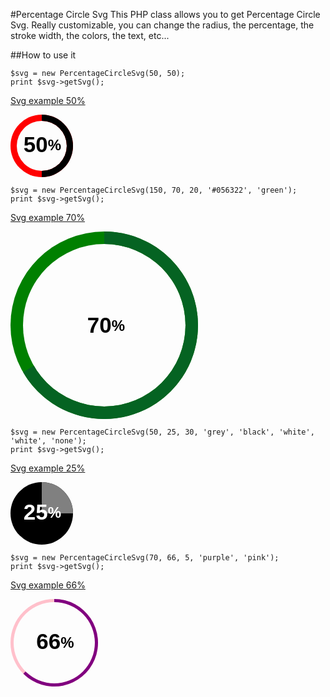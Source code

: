 #Percentage Circle Svg
This PHP class allows you to get Percentage Circle Svg. Really customizable, you can change the radius, the percentage, the stroke width, the colors, the text, etc...

##How to use it
```
$svg = new PercentageCircleSvg(50, 50);
print $svg->getSvg();
```
[Svg example 50%](https://github.com/geberele/PercentageCircleSvg/blob/master/images/example_50.svg)

<img src="data:image/svg+xml;base64,PHN2ZyBoZWlnaHQ9IjEwMCIgd2lkdGg9IjEwMCIgdmVyc2lvbj0iMS4xIiB4bWxucz0iaHR0cDov
L3d3dy53My5vcmcvMjAwMC9zdmciPgogIDxzdHlsZT4KICAgICN0ZXh0LWxhYmVsIHsgZm9udC1z
aXplOiAyNHB4OyBmb250LWZhbWlseTogSGVsdmV0aWNhOyBhbGlnbm1lbnQtYmFzZWxpbmU6IG1p
ZGRsZTsgZm9udC13ZWlnaHQ6IGJvbGQ7IH0KICAgICNzcGFuLWNvbnRlbnQgeyBmb250LXNpemU6
IDM1cHg7IGZvbnQtd2VpZ2h0OiBib2xkOyBtYXJnaW46IDBweDsgYWxpZ25tZW50LWJhc2VsaW5l
OiBtaWRkbGU7IH0KICA8L3N0eWxlPgogIDxkZWZzPgogICAgPG1hc2sgaWQ9ImRvbnV0TWFzayI+
CiAgICAgIDxyZWN0IHg9IjAiIHk9IjAiIHdpZHRoPSIxMDAlIiBoZWlnaHQ9IjEwMCUiIGZpbGw9
IndoaXRlIj48L3JlY3Q+CiAgICAgIDxjaXJjbGUgcj0iNDAiIGN4PSI1MCIgY3k9IjUwIiBmaWxs
PSJibGFjayI+PC9jaXJjbGU+CiAgICA8L21hc2s+CiAgPC9kZWZzPgogIDxnPgogICAgPGNpcmNs
ZSBjeD0iNTAiIGN5PSI1MCIgcj0iNTAiIGZpbGw9InJlZCIgbWFzaz0idXJsKCNkb251dE1hc2sp
Ij48L2NpcmNsZT4KICAgIDxwYXRoIGZpbGw9ImJsYWNrIiBkPSJNIDUwLCAwCiAgICAgICAgICAg
ICAgICAgICAgICAgICAgQSA1MCwgNTAsIDAsIDAsIDEsIDUwLCAxMDAKICAgICAgICAgICAgICAg
ICAgICAgICAgICBMIDUwLCA1MCBaIiBtYXNrPSJ1cmwoI2RvbnV0TWFzaykiPjwvcGF0aD4KICAg
ICA8dGV4dCBpZD0idGV4dC1sYWJlbCIgeD0iNTElIiB5PSI1MSUiIHRleHQtYW5jaG9yPSJtaWRk
bGUiIGZpbGw9ImJsYWNrIj48dHNwYW4gaWQ9InNwYW4tY29udGVudCIgZmlsbD0iYmxhY2siPjUw
PC90c3Bhbj4lPC90ZXh0PgogIDwvZz4KPC9zdmc+Cg==" />

```
$svg = new PercentageCircleSvg(150, 70, 20, '#056322', 'green');
print $svg->getSvg();
```
[Svg example 70%](https://github.com/geberele/PercentageCircleSvg/blob/master/images/example_70.svg)

<img src="data:image/svg+xml;base64,PHN2ZyBoZWlnaHQ9IjMwMCIgd2lkdGg9IjMwMCIgdmVyc2lvbj0iMS4xIiB4bWxucz0iaHR0cDov
L3d3dy53My5vcmcvMjAwMC9zdmciPgogIDxzdHlsZT4KICAgICN0ZXh0LWxhYmVsIHsgZm9udC1z
aXplOiAyNHB4OyBmb250LWZhbWlseTogSGVsdmV0aWNhOyBhbGlnbm1lbnQtYmFzZWxpbmU6IG1p
ZGRsZTsgZm9udC13ZWlnaHQ6IGJvbGQ7IH0KICAgICNzcGFuLWNvbnRlbnQgeyBmb250LXNpemU6
IDM1cHg7IGZvbnQtd2VpZ2h0OiBib2xkOyBtYXJnaW46IDBweDsgYWxpZ25tZW50LWJhc2VsaW5l
OiBtaWRkbGU7IH0KICA8L3N0eWxlPgogIDxkZWZzPgogICAgPG1hc2sgaWQ9ImRvbnV0TWFzayI+
CiAgICAgIDxyZWN0IHg9IjAiIHk9IjAiIHdpZHRoPSIxMDAlIiBoZWlnaHQ9IjEwMCUiIGZpbGw9
IndoaXRlIj48L3JlY3Q+CiAgICAgIDxjaXJjbGUgcj0iMTMwIiBjeD0iMTUwIiBjeT0iMTUwIiBm
aWxsPSJibGFjayI+PC9jaXJjbGU+CiAgICA8L21hc2s+CiAgPC9kZWZzPgogIDxnPgogICAgPGNp
cmNsZSBjeD0iMTUwIiBjeT0iMTUwIiByPSIxNTAiIGZpbGw9ImdyZWVuIiBtYXNrPSJ1cmwoI2Rv
bnV0TWFzaykiPjwvY2lyY2xlPgogICAgPHBhdGggZmlsbD0iIzA1NjMyMiIgZD0iTSAxNTAsIDAK
ICAgICAgICAgICAgICAgICAgICAgICAgICAgIEEgMTUwLCAxNTAsIDAsIDEsIDEsIDIwLjA5NjE4
OTQzMjMzNCwgMjI1CiAgICAgICAgICAgICAgICAgICAgICAgICAgICBMIDE1MCwgMTUwIFoiIG1h
c2s9InVybCgjZG9udXRNYXNrKSI+PC9wYXRoPgogICAgPHRleHQgaWQ9InRleHQtbGFiZWwiIHg9
IjUxJSIgeT0iNTElIiB0ZXh0LWFuY2hvcj0ibWlkZGxlIiBmaWxsPSJibGFjayI+PHRzcGFuIGlk
PSJzcGFuLWNvbnRlbnQiIGZpbGw9ImJsYWNrIj43MDwvdHNwYW4+JTwvdGV4dD4KICA8L2c+Cjwv
c3ZnPgo=" />

```
$svg = new PercentageCircleSvg(50, 25, 30, 'grey', 'black', 'white', 'white', 'none');
print $svg->getSvg();
```
[Svg example 25%](https://github.com/geberele/PercentageCircleSvg/blob/master/images/example_25.svg)

<img src="data:image/svg+xml;base64,PHN2ZyBoZWlnaHQ9IjEwMCIgd2lkdGg9IjEwMCIgdmVyc2lvbj0iMS4xIiB4bWxucz0iaHR0cDov
L3d3dy53My5vcmcvMjAwMC9zdmciPgogIDxzdHlsZT4KICAgICN0ZXh0LWxhYmVsIHsgZm9udC1z
aXplOiAyNHB4OyBmb250LWZhbWlseTogSGVsdmV0aWNhOyBhbGlnbm1lbnQtYmFzZWxpbmU6IG1p
ZGRsZTsgZm9udC13ZWlnaHQ6IGJvbGQ7IH0KICAgICNzcGFuLWNvbnRlbnQgeyBmb250LXNpemU6
IDM1cHg7IGZvbnQtd2VpZ2h0OiBib2xkOyBtYXJnaW46IDBweDsgYWxpZ25tZW50LWJhc2VsaW5l
OiBtaWRkbGU7IH0KICA8L3N0eWxlPgogIDxkZWZzPgogICAgPG1hc2sgaWQ9ImRvbnV0TWFzayI+
CiAgICAgIDxyZWN0IHg9IjAiIHk9IjAiIHdpZHRoPSIxMDAlIiBoZWlnaHQ9IjEwMCUiIGZpbGw9
IndoaXRlIj48L3JlY3Q+CiAgICAgIDxjaXJjbGUgcj0iMjAiIGN4PSI1MCIgY3k9IjUwIiBmaWxs
PSJub25lIj48L2NpcmNsZT4KICAgIDwvbWFzaz4KICA8L2RlZnM+CiAgPGc+CiAgICA8Y2lyY2xl
IGN4PSI1MCIgY3k9IjUwIiByPSI1MCIgZmlsbD0iYmxhY2siIG1hc2s9InVybCgjZG9udXRNYXNr
KSI+PC9jaXJjbGU+CiAgICA8cGF0aCBmaWxsPSJncmV5IiBkPSJNIDUwLCAwCiAgICAgICAgICAg
ICAgICAgICAgICAgICBBIDUwLCA1MCwgMCwgMCwgMSwgMTAwLCA1MAogICAgICAgICAgICAgICAg
ICAgICAgICAgTCA1MCwgNTAgWiIgbWFzaz0idXJsKCNkb251dE1hc2spIj48L3BhdGg+CiAgICA8
dGV4dCBpZD0idGV4dC1sYWJlbCIgeD0iNTElIiB5PSI1MSUiIHRleHQtYW5jaG9yPSJtaWRkbGUi
IGZpbGw9IndoaXRlIj4KICAgIDx0c3BhbiBpZD0ic3Bhbi1jb250ZW50IiBmaWxsPSJ3aGl0ZSI+
MjU8L3RzcGFuPiU8L3RleHQ+CiAgPC9nPgo8L3N2Zz4K" />

```
$svg = new PercentageCircleSvg(70, 66, 5, 'purple', 'pink');
print $svg->getSvg();
```
[Svg example 66%](https://github.com/geberele/PercentageCircleSvg/blob/master/images/example_66.svg)

<img src="data:image/svg+xml;base64,PHN2ZyBoZWlnaHQ9IjE0MCIgd2lkdGg9IjE0MCIgdmVyc2lvbj0iMS4xIiB4bWxucz0iaHR0cDov
L3d3dy53My5vcmcvMjAwMC9zdmciPgogIDxzdHlsZT4KICAgICN0ZXh0LWxhYmVsIHsgZm9udC1z
aXplOiAyNHB4OyBmb250LWZhbWlseTogSGVsdmV0aWNhOyBhbGlnbm1lbnQtYmFzZWxpbmU6IG1p
ZGRsZTsgZm9udC13ZWlnaHQ6IGJvbGQ7IH0KICAgICNzcGFuLWNvbnRlbnQgeyBmb250LXNpemU6
IDM1cHg7IGZvbnQtd2VpZ2h0OiBib2xkOyBtYXJnaW46IDBweDsgYWxpZ25tZW50LWJhc2VsaW5l
OiBtaWRkbGU7IH0KICA8L3N0eWxlPgogIDxkZWZzPgogICAgPG1hc2sgaWQ9ImRvbnV0TWFzayI+
CiAgICAgIDxyZWN0IHg9IjAiIHk9IjAiIHdpZHRoPSIxMDAlIiBoZWlnaHQ9IjEwMCUiIGZpbGw9
IndoaXRlIj48L3JlY3Q+CiAgICAgIDxjaXJjbGUgcj0iNjUiIGN4PSI3MCIgY3k9IjcwIiBmaWxs
PSJibGFjayI+PC9jaXJjbGU+CiAgICA8L21hc2s+CiAgPC9kZWZzPgogIDxnPgogICAgPGNpcmNs
ZSBjeD0iNzAiIGN5PSI3MCIgcj0iNzAiIGZpbGw9InBpbmsiIG1hc2s9InVybCgjZG9udXRNYXNr
KSI+PC9jaXJjbGU+CiAgICA8cGF0aCBmaWxsPSJwdXJwbGUiIGQ9Ik0gNzAsIDAKICAgICAgICAg
ICAgICAgICAgICAgICAgICAgQSA3MCwgNzAsIDAsIDEsIDEsIDIwLjUwMjUyNTMxNjk0MiwgMTE5
LjQ5NzQ3NDY4MzA2CiAgICAgICAgICAgICAgICAgICAgICAgICAgIEwgNzAsIDcwIFoiIG1hc2s9
InVybCgjZG9udXRNYXNrKSI+PC9wYXRoPgogICAgPHRleHQgaWQ9InRleHQtbGFiZWwiIHg9IjUx
JSIgeT0iNTElIiB0ZXh0LWFuY2hvcj0ibWlkZGxlIiBmaWxsPSJibGFjayI+CiAgICA8dHNwYW4g
aWQ9InNwYW4tY29udGVudCIgZmlsbD0iYmxhY2siPjY2PC90c3Bhbj4lPC90ZXh0PgogIDwvZz4K
PC9zdmc+Cg==" />